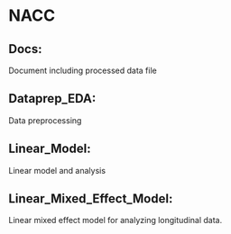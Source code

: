 # NACC

## Docs:
Document including processed data file

## Dataprep_EDA:
Data preprocessing

## Linear_Model: 
Linear model and analysis

## Linear_Mixed_Effect_Model:
Linear mixed effect model for analyzing longitudinal data. 
